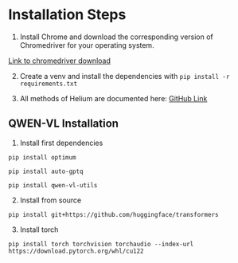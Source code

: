 # Installation Steps

1. Install Chrome and download the corresponding version of Chromedriver for your operating system.

[Link to chromedriver download](https://googlechromelabs.github.io/chrome-for-testing/#stable)

2. Create a venv and install the dependencies with `pip install -r requirements.txt`

3. All methods of Helium are documented here:
[GitHub Link](https://github.com/mherrmann/helium/blob/0667ddb9be531367a0d707ad8f5fcfb75c528521/helium/__init__.py#L281)



## QWEN-VL Installation 

1. Install first dependencies
```
pip install optimum

pip install auto-gptq

pip install qwen-vl-utils

```

2. Install from source
```
pip install git+https://github.com/huggingface/transformers
```

3. Install torch
```
pip install torch torchvision torchaudio --index-url https://download.pytorch.org/whl/cu122
```

